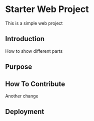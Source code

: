 # Starter Web Project

This is a simple web project

## Introduction

How to show different parts

## Purpose

## How To Contribute

Another change

## Deployment